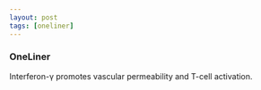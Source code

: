 ```yaml
---
layout: post
tags: [oneliner]
---
```



### OneLiner

Interferon-γ promotes vascular permeability and T-cell activation.
